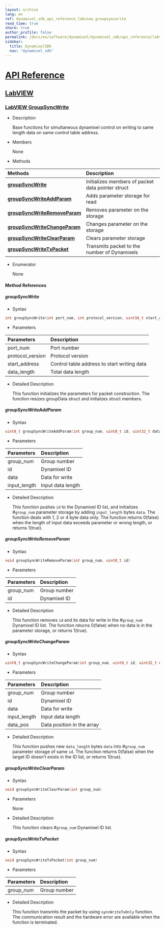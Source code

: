 ```yaml
---
layout: archive
lang: en
ref: dynamixel_sdk_api_reference_labview_groupsyncwrite
read_time: true
share: true
author_profile: false
permalink: /docs/en/software/dynamixel/dynamixel_sdk/api_reference/labview/labview_groupsyncwrite/
sidebar:
  title: DynamixelSDK
  nav: "dynamixel_sdk"
---
```


<div style="counter-reset: h1 4"></div>
<div style="counter-reset: h2 6"></div>
<div style="counter-reset: h3 2"></div>

# [API Reference](#api-reference)

## [LabVIEW](#labview)

### [LabVIEW GroupSyncWrite](#labview-groupsyncwrite)

- Description

  Base functions for simultaneous dynamixel control on writing to same length data on same control table address.

- Members

  None


- Methods

| Methods                                                      | Description                                       |
|:-------------------------------------------------------------|:--------------------------------------------------|
| **[groupSyncWrite](#groupsyncwrite)**                        | Initializes members of packet data pointer struct |
| **[groupSyncWriteAddParam](#groupsyncwrite_addparam)**       | Adds parameter storage for read                   |
| **[groupSyncWriteRemoveParam](#groupsyncwrite_removeparam)** | Removes parameter on the storage                  |
| **[groupSyncWriteChangeParam](#groupsyncwrite_changeparam)** | Changes parameter on the storage                  |
| **[groupSyncWriteClearParam](#groupsyncwrite_clearparam)**   | Clears parameter storage                          |
| **[groupSyncWriteTxPacket](#groupsyncwrite_txpacket)**       | Transmits packet to the number of Dynamixels      |



- Enumerator

  None

#### Method References

##### groupSyncWrite
- Syntax
```c
int groupSyncWrite(int port_num, int protocol_version, uint16_t start_address, uint16_t data_length)
```
- Parameters

| Parameters       | Description                                 |
|:-----------------|:--------------------------------------------|
| port_num         | Port number                                 |
| protocol_version | Protocol version                            |
| start_address    | Control table address to start writing data |
| data_length      | Total data length                           |

- Detailed Description

   This function initializes the parameters for packet construction. The function resizes groupData struct and initialzes struct members.


##### groupSyncWriteAddParam
- Syntax
```c
uint8_t groupSyncWriteAddParam(int group_num, uint8_t id, uint32_t data, uint16_t input_length)
```
- Parameters

| Parameters   | Description       |
|:-------------|:------------------|
| group_num    | Group number      |
| id           | Dynamixel ID      |
| data         | Data for write    |
| input_length | Input data length |

- Detailed Description

   This function pushes `id` to the Dynamixel ID list, and initializes #`group_num` parameter storage by adding `input_length` bytes `data`. The function deals with 1, 2 or 4 byte data only. The function returns 0(false) when the length of input data exceeds parameter or wrong length, or returns 1(true).


##### groupSyncWriteRemoveParam
- Syntax
```c
void groupSyncWriteRemoveParam(int group_num, uint8_t id)
```
- Parameters

| Parameters | Description  |
|:-----------|:-------------|
| group_num  | Group number |
| id         | Dynamixel ID |

- Detailed Description

   This function removes `id` and its data for write in the #`group_num` Dynamixel ID list. The function returns 0(false) when no data is in the parameter storage, or returns 1(true).


##### groupSyncWriteChangeParam
- Syntax
```c
uint8_t groupSyncWriteChangeParam(int group_num, uint8_t id, uint32_t data, uint16_t input_length, uint16_t data_pos)
```
- Parameters

| Parameters   | Description                |
|:-------------|:---------------------------|
| group_num    | Group number               |
| id           | Dynamixel ID               |
| data         | Data for write             |
| input_length | Input data length          |
| data_pos     | Data position in the array |

- Detailed Description

   This function pushes new `data_length` bytes `data` into #`group_num` parameter storage of same `id`. The function returns 0(false) when the target ID doesn’t exists in the ID list, or returns 1(true).


##### groupSyncWriteClearParam
- Syntax
```c
void groupSyncWriteClearParam(int group_num)
```
- Parameters

   None

- Detailed Description

   This function clears #`group_num` Dynamixel ID list.


##### groupSyncWriteTxPacket
- Syntax
```c
void groupSyncWriteTxPacket(int group_num)
```
- Parameters

| Parameters | Description  |
|:-----------|:-------------|
| group_num  | Group number |

- Detailed Description

   This function transmits the packet by using `syncWriteTxOnly` function. The communication result and the hardware error are available when the function is terminated.
